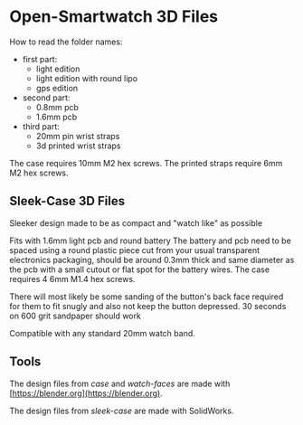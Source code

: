 # Open-Smartwatch 3D Files

How to read the folder names:

- first part:
  - light edition
  - light edition with round lipo
  - gps edition
- second part:
  - 0.8mm pcb
  - 1.6mm pcb
- third part:
  - 20mm pin wrist straps
  - 3d printed wrist straps

The case requires 10mm M2 hex screws. The printed straps require 6mm M2 hex screws.


## Sleek-Case 3D Files
Sleeker design made to be as compact and "watch like" as possible

Fits with 1.6mm light pcb and round battery
The battery and pcb need to be spaced using a round plastic piece cut from your usual transparent electronics packaging, should be around 0.3mm thick and same diameter as the pcb with a small cutout or flat spot for the battery wires.
The case requires 4 6mm M1.4 hex screws.

There will most likely be some sanding of the button's back face required for them to fit snugly and also not keep the button depressed. 30 seconds on 600 grit sandpaper should work

Compatible with any standard 20mm watch band.

## Tools

The design files from *case* and *watch-faces* are made with [https://blender.org](https://blender.org).

The design files from *sleek-case* are made with SolidWorks.

